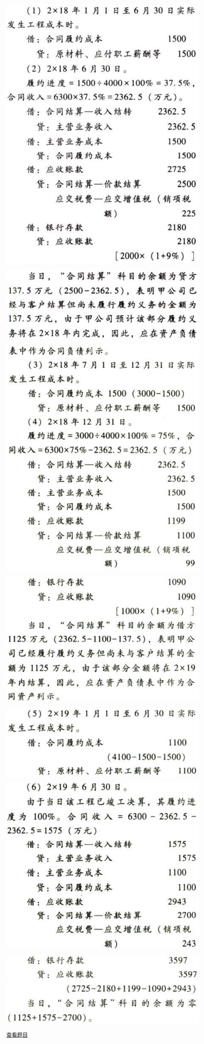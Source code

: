 ![](96108d02f94bb2b54f791df40c8eff89.png)

![](4e4c19eafeed46530e12b951ae1b9812.png)

![](8879ad9b3f68c87a176d29b2d60a1dac.png)

![](44566e3b43cd99bde8b776fb29867001.png)

![](56da7e06d89d9e81d259491de1bf1fb5.png)

![](c4e239f762b081dfbdf3d4c8aa7f02f6.png)

![](87c4265be041013798a6ba79a2751bf8.png)

[查看题目](../收入.本章真题.md#16-题目)

